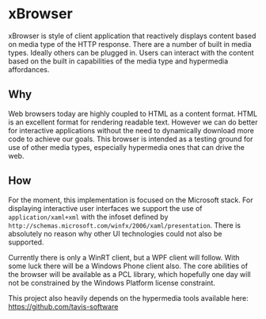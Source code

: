 # xBrowser #

xBrowser is style of client application that reactively displays content based on media type of the HTTP response.  There are a number of built in media types.  Ideally others can be plugged in.  Users can interact with the content based on the built in capabilities of the media type and hypermedia affordances.

## Why ##

Web browsers today are highly coupled to HTML as a content format.  HTML is an excellent format for rendering readable text.  However we can do better for interactive applications without the need to dynamically download more code to achieve our goals.  This browser is intended as a testing ground for use of other media types, especially hypermedia ones that can drive the web.


## How ##
For the moment, this implementation is focused on the Microsoft stack.  For displaying interactive user interfaces we support the use of `application/xaml+xml` with the infoset defined by `http://schemas.microsoft.com/winfx/2006/xaml/presentation`.  There is absolutely no reason why other UI technologies could not also be supported.

Currently there is only a WinRT client, but a WPF client will follow.  With some luck there will be a Windows Phone client also.  The core abilities of the browser will be available as a PCL library, which hopefully one day will not be constrained by the Windows Platform license constraint.

This project also heavily depends on the hypermedia tools available here: https://github.com/tavis-software



